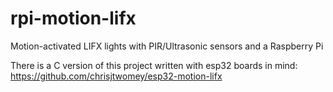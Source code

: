 # rpi-motion-lifx
Motion-activated LIFX lights with PIR/Ultrasonic sensors and a Raspberry Pi

There is a C version of this project written with esp32 boards in mind: https://github.com/chrisjtwomey/esp32-motion-lifx
